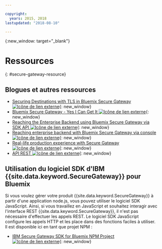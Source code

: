 ```yaml
---

copyright:
  years: 2015, 2018
lastupdated: "2018-08-10"

---
```

{:new_window: target="_blank"}

# Ressources
{: #secure-gateway-resource}

## Blogues et autres ressources

- [Securing Destinations with TLS in Bluemix Secure Gateway ![Icône de lien externe](../../icons/launch-glyph.svg "Icône de lien externe")](https://developer.ibm.com/bluemix/2015/04/17/securing-destinations-tls-bluemix-secure-gateway/){: new_window}
- [Bluemix Secure Gateway - Yes I Can Get It ![Icône de lien externe](../../icons/launch-glyph.svg "Icône de lien externe")](https://developer.ibm.com/bluemix/2015/03/27/bluemix-secure-gateway-yes-can-get/){: new_window}
- [Reaching the Enterprise Backend using Bluemix Secure Gateway via SDK API ![Icône de lien externe](../../icons/launch-glyph.svg "Icône de lien externe")](https://developer.ibm.com/bluemix/2015/04/07/reaching-enterprise-backend-bluemix-secure-gateway-via-sdk-api/){: new_window}
- [Reaching enterprise backend with Bluemix Secure Gateway via console ![Icône de lien externe](../../icons/launch-glyph.svg "Icône de lien externe")](https://developer.ibm.com/bluemix/2015/04/01/reaching-enterprise-backend-bluemix-secure-gateway/){: new_window}
- [Real-life production experience with Secure Gateway ![Icône de lien externe](../../icons/launch-glyph.svg "Icône de lien externe")](https://www.ibm.com/blogs/bluemix/2015/11/secure-gateway-in-production-part1/){: new_window}
- [API REST ![Icône de lien externe](../../icons/launch-glyph.svg "Icône de lien externe")](https://new-console.ng.bluemix.net/apidocs/25){: new_window}


## Utilisation du logiciel SDK d'IBM {{site.data.keyword.SecureGateway}} pour Bluemix
Si vous voulez gérer votre produit {{site.data.keyword.SecureGateway}} à partir d'une application node.js, vous pouvez utiliser le logiciel SDK JavaScript. Ainsi, si vous travaillez en JavaScript et souhaitez interagir avec l'interface REST {{site.data.keyword.SecureGateway}}, il n'est pas nécessaire d'effectuer les appels REST. Le logiciel SDK JavaScript configure les appels HTTP et les place dans des fonctions faciles à utiliser.  Il est disponible ici en tant que projet NPM :

- [IBM Secure Gateway SDK for Bluemix NPM Project ![Icône de lien externe](../../icons/launch-glyph.svg "Icône de lien externe")](https://www.npmjs.com/package/bluemix-secure-gateway){: new_window}

